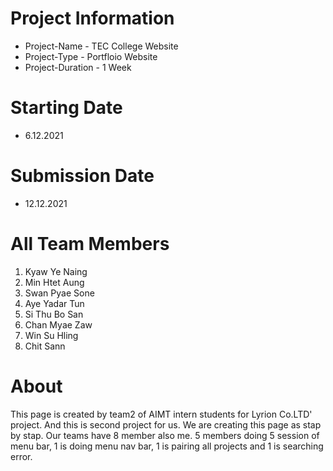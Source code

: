 
# Project Information 
- Project-Name - TEC College Website
- Project-Type - Portfloio Website
- Project-Duration - 1 Week

# Starting Date 
- 6.12.2021
# Submission Date
- 12.12.2021

# All Team Members
1. Kyaw Ye Naing
2. Min Htet Aung
3. Swan Pyae Sone
4. Aye Yadar Tun
5. Si Thu Bo San
6. Chan Myae Zaw
7. Win Su Hling
8. Chit Sann

# About
This page is created by team2 of AIMT intern students for Lyrion Co.LTD' project. And this is second project for us. We are creating this page as stap by stap.
Our teams have 8 member also me. 5 members doing 5 session of menu bar, 1 is doing menu nav bar, 1 is pairing all projects and 1 is searching error.
